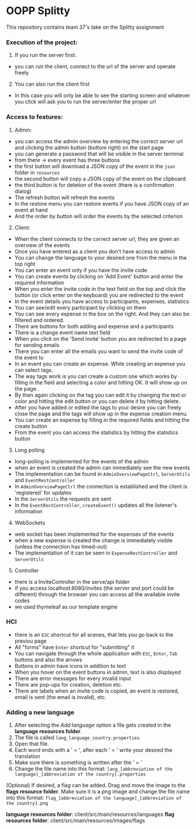 # OOPP Splitty

This repository contains team 37's take on the Splitty assignment
### Execution of the project:
1. If you run the server first:
- you can run the client, connect to the url of the server and operate freely
2. You can also run the client first
- In this case you will only be able to see the starting screen and whatever you click will ask you to run the server/enter the proper url

### Access to features:
1. Admin:
- you can access the admin overview by entering the correct server url and clicking the admin button (bottom right) on the start page
- you can generate a password that will be visible in the server terminal
- from there -> every event has three buttons
- the first button will download a JSON copy of the event in the `json` folder in `resources`
- the second button will copy a JSON copy of the event on the clipboard
- the third button is for deletion of the event (there is a confirmation dialog)
- The refresh button will refresh the events
- In the restore menu you can restore events if you have JSON copy of an event at hand
- And the order by button will order the events by the selected criterion

2. Client:
- When the client connects to the correct server url, they are given an overview of the events
- Once you have entered as a client you don't have access to admin
- You can change the language to your desired one from the menu in the top right
- You can enter an event only if you have the invite code
- You can create events by clicking on 'Add Event' button and enter the required information
- When you enter the invite code in the text field on the top and click the button (or click enter on the keyboard) you are redirected to the event
- In the event details you have access to participants, expenses, statistics
- You can see/edit every participant by clicking on them
- You can see every expense in the box on the right. And they can also be filtered and ordered.
- There are buttons for both adding and expense and a participants
- There is a change event name text field
- When you click on the 'Send invite' button you are redirected to a page for sending emails
- There you can enter all the emails you want to send the invite code of the event to
- In an event you can create an expense. While creating an expense you can select tags.
- The way tags work is you can create a custom one which works by filling in the field and selecting a color and hitting OK. It will show up on the page.
- By then again clicking on the tag you can edit it by changing the text or color and hitting the edit button or you can delete it by hitting delete.
- After you have added or edited the tags to your desire you can freely close the page and the tags will show up in the expense creation menu.
- You can create an expense by filling in the required fields and hitting the create button
- From the event you can access the statistics by hitting the statistics button

3. Long polling
- long-polling is implemented for the events of the admin
- when an event is created the admin can immediately see the new events
- The implementation can be found in `AdminOverviewPageCtrl`, `ServerUtils` and `EventRestController`
- In `AdminOverviewPageCtrl` the connection is established and the client is 'registered' for updates
- In the `ServerUtils` the requests are sent
- In the `EventRestController`, `createEvent()` updates all the listener's information

4. WebSockets
- web socket has been implemented for the expenses of the events
- when a new expense is created the change is immediately visible (unless the connection has timed-out)
- The implementation of it can be seen in `ExpenseRestController` and `ServerUtils`

5. Controller
- there is a InviteController in the serve/api folder
- if you access localhost:8080/invites (the server and port could be different) through the browser you can access all the available invite codes
- we used thymeleaf as our template engine

### HCI
- there is an `ESC` shortcut for all scenes, that lets you go back to the previou page
- All "forms" have `Enter` shortcut for "submitting" it
- You can navigate through the whole application with `ESC`, `Enter`, `Tab` buttons and also the arrows
- Buttons in admin have icons in addition to text
- When you hover on the event buttons in admin, text is also displayed
- There are error messages for every invalid input
- There are pop-ups for creation, deletion etc.
- There are labels when an invite code is copied, an event is restored, email is sent (the email is invalid), etc.

### Adding a new language
1. After selecting the _Add language_ option a file gets created in the **language resources folder**.
2. The file is called `lang_language_country.properties`.
3. Open that file.
4. Each word ends with a ' = ', after each ' = ' write your desired the translation
5. Make sure there is something is written after the ' = '
6. Change the file name into this format: `lang_[abbreviation of the language]_[abbreviation of the country].properties`

(Optional) If desired, a flag can be added. Drag and move the image to the **flags resource folder**.
Make sure it is a png image and change the file name into this format: `flag_[abbreviation of the language]_[abbreviation of the country].png`

**language resources folder**: client/src/main/resources/languages
**flag resources folder**: client/src/main/resources/images/flags

